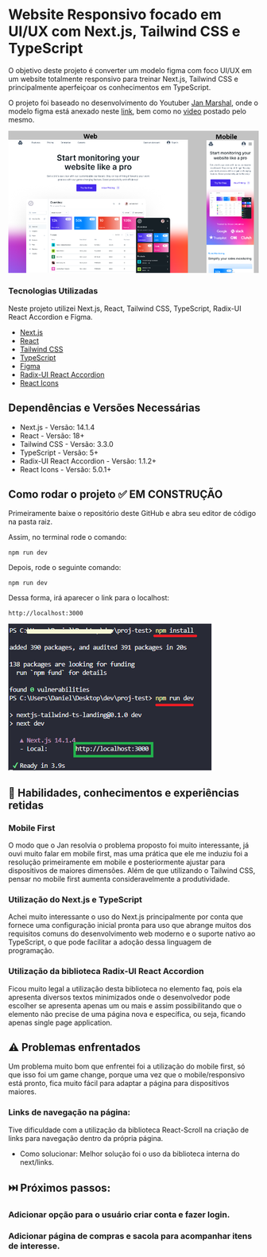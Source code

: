 # Website Responsivo focado em UI/UX com Next.js, Tailwind CSS e TypeScript

O objetivo deste projeto é converter um modelo figma com foco UI/UX em um website totalmente responsivo para treinar Next.js, Tailwind CSS e principalmente aperfeiçoar os conhecimentos em TypeScript.

O projeto foi baseado no desenvolvimento do Youtuber [Jan Marshal](https://www.youtube.com/@janmarshalcoding), onde o modelo figma está anexado neste [link](https://www.figma.com/file/9Wpvgz4EqQRRVCYi0cMJ74/Untitled?type=design&node-id=0-1&mode=design&t=LERnY7oEDJTC3S54-0), bem como no [video](https://www.youtube.com/watch?v=pQ7tm_7S_Us) postado pelo mesmo.

<img src="https://github.com/danielbelle/nextjs-tailwindcss-landing/blob/main/public/assets/github-photo.png" alt="Projeto" />


### Tecnologias Utilizadas

Neste projeto utilizei Next.js, React, Tailwind CSS, TypeScript, Radix-UI React Accordion e Figma.

* [Next.js](https://nextjs.org/)
* [React](https://react.dev/)
* [Tailwind CSS](https://tailwindcss.com/)
* [TypeScript](https://www.typescriptlang.org/)
* [Figma](https://www.figma.com/)
* [Radix-UI React Accordion](https://www.radix-ui.com/primitives/docs/components/accordion)
* [React Icons](https://react-icons.github.io/react-icons/)

## Dependências e Versões Necessárias

* Next.js - Versão: 14.1.4
* React - Versão: 18+
* Tailwind CSS - Versão: 3.3.0
* TypeScript - Versão: 5+
* Radix-UI React Accordion - Versão: 1.1.2+
* React Icons - Versão: 5.0.1+

## Como rodar o projeto ✅ EM CONSTRUÇÃO

Primeiramente baixe o repositório deste GitHub e abra seu editor de código na pasta raiz.

Assim, no terminal rode o comando:

```
npm run dev
```

Depois, rode o seguinte comando:

```
npm run dev
```

Dessa forma, irá aparecer o link para o localhost:

```
http://localhost:3000
```

<img src="https://github.com/danielbelle/nextjs-tailwindcss-landing/blob/main/public/assets/github-install.png" alt="Projeto" />



## 🧠 Habilidades, conhecimentos e experiências retidas

### Mobile First
O modo que o Jan resolvia o problema proposto foi muito interessante, já ouvi muito falar em mobile first, mas uma prática que ele me induziu foi a resolução primeiramente em mobile e posteriormente ajustar para dispositivos de maiores dimensões. Além de que utilizando o Tailwind CSS, pensar no mobile first aumenta consideravelmente a produtividade.

### Utilização do Next.js e TypeScript
Achei muito interessante o uso do Next.js principalmente por conta que fornece uma configuração inicial pronta para uso que abrange muitos dos requisitos comuns do desenvolvimento web moderno e o suporte nativo ao TypeScript, o que pode facilitar a adoção dessa linguagem de programação.

### Utilização da biblioteca Radix-UI React Accordion
Ficou muito legal a utilização desta biblioteca no elemento faq, pois ela apresenta diversos textos minimizados onde o desenvolvedor pode escolher se apresenta apenas um ou mais e assim possibilitando que o elemento não precise de uma página nova e específica, ou seja, ficando apenas single page application.


## ⚠️ Problemas enfrentados

Um problema muito bom que enfrentei foi a utilização do mobile first, só que isso foi um game change, porque uma vez que o mobile/responsivo está pronto, fica muito fácil para adaptar a página para dispositivos maiores.


### Links de navegação na página:
Tive dificuldade com a utilização da biblioteca React-Scroll na criação de links para navegação dentro da própria página. 
* Como solucionar: Melhor solução foi o uso da biblioteca interna do next/links.


## ⏭️ Próximos passos:

### Adicionar opção para o usuário criar conta e fazer login. 

### Adicionar página de compras e sacola para acompanhar itens de interesse.
